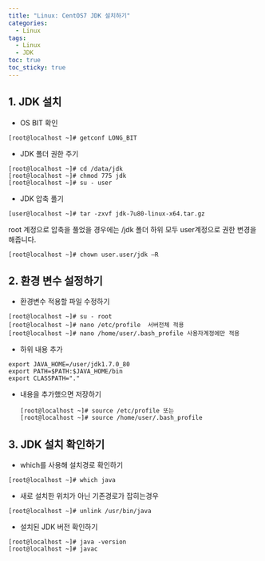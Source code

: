 ```yaml
---
title: "Linux: CentOS7 JDK 설치하기"
categories:
  - Linux
tags:
  - Linux
  - JDK
toc: true
toc_sticky: true
---
```


## 1. JDK 설치
  * OS BIT 확인
  ```shell
  [root@localhost ~]# getconf LONG_BIT
  ```

  * JDK 폴더 권한 주기
   ```shell
   [root@localhost ~]# cd /data/jdk
   [root@localhost ~]# chmod 775 jdk
   [root@localhost ~]# su - user
   ```

  * JDK 압축 풀기
  ```shell
  [user@localhost ~]# tar -zxvf jdk-7u80-linux-x64.tar.gz
  ```
  root 계정으로 압축을 풀었을 경우에는 /jdk 폴더 하위 모두 user계정으로 권한 변경을 해줍니다.
  ```shell
  [root@localhost ~]# chown user.user/jdk –R
  ```

## 2. 환경 변수 설정하기
  * 환경변수 적용할 파일 수정하기
  ```shell
  [root@localhost ~]# su - root
  [root@localhost ~]# nano /etc/profile  서버전체 적용
  [root@localhost ~]# nano /home/user/.bash_profile 사용자계정에만 적용
  ```

  * 하위 내용 추가
  ```shell
  export JAVA_HOME=/user/jdk1.7.0_80
  export PATH=$PATH:$JAVA_HOME/bin
  export CLASSPATH="."
  ```

  * 내용을 추가했으면 저장하기
    ```shell
    [root@localhost ~]# source /etc/profile 또는
    [root@localhost ~]# source /home/user/.bash_profile
    ```

## 3. JDK 설치 확인하기
  * which를 사용해 설치경로 확인하기
  ```shell
  [root@localhost ~]# which java
  ```

  * 새로 설치한 위치가 아닌 기존경로가 잡히는경우
  ```shell
  [root@localhost ~]# unlink /usr/bin/java
  ```

  * 설치된 JDK 버전 확인하기
  ```shell
  [root@localhost ~]# java -version
  [root@localhost ~]# javac
  ```
